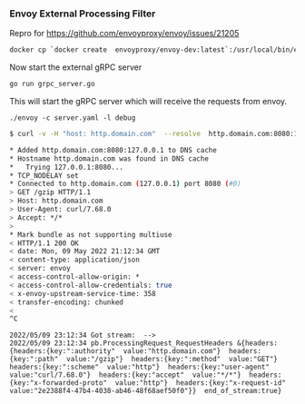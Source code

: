 ### Envoy External Processing Filter


Repro for https://github.com/envoyproxy/envoy/issues/21205

```bash
docker cp `docker create  envoyproxy/envoy-dev:latest`:/usr/local/bin/envoy .
```

Now start the external gRPC server

```bash
go run grpc_server.go
```

This will start the gRPC server which will receive the requests from envoy.  

```
./envoy -c server.yaml -l debug
```

```bash
$ curl -v -H "host: http.domain.com"  --resolve  http.domain.com:8080:127.0.0.1  http://http.domain.com:8080/gzip

* Added http.domain.com:8080:127.0.0.1 to DNS cache
* Hostname http.domain.com was found in DNS cache
*   Trying 127.0.0.1:8080...
* TCP_NODELAY set
* Connected to http.domain.com (127.0.0.1) port 8080 (#0)
> GET /gzip HTTP/1.1
> Host: http.domain.com
> User-Agent: curl/7.68.0
> Accept: */*
> 
* Mark bundle as not supporting multiuse
< HTTP/1.1 200 OK
< date: Mon, 09 May 2022 21:12:34 GMT
< content-type: application/json
< server: envoy
< access-control-allow-origin: *
< access-control-allow-credentials: true
< x-envoy-upstream-service-time: 358
< transfer-encoding: chunked
< 
^C
```

```plain
2022/05/09 23:12:34 Got stream:  -->  
2022/05/09 23:12:34 pb.ProcessingRequest_RequestHeaders &{headers:{headers:{key:":authority"  value:"http.domain.com"}  headers:{key:":path"  value:"/gzip"}  headers:{key:":method"  value:"GET"}  headers:{key:":scheme"  value:"http"}  headers:{key:"user-agent"  value:"curl/7.68.0"}  headers:{key:"accept"  value:"*/*"}  headers:{key:"x-forwarded-proto"  value:"http"}  headers:{key:"x-request-id"  value:"2e2388f4-47b4-4038-ab46-48f68aef50f0"}}  end_of_stream:true} 
```